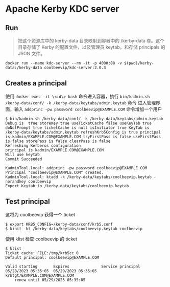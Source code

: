 # Apache Kerby KDC server

## Run

> 把这个资源库中的 kerby-data 目录映射到容器中的 /kerby-data 卷。这个目录存储了 Kerby 的配置文件，以及管理员 keytab，和存储 principals 的 JSON 文件。

```shell
docker run --name kdc-server --rm -it -p 4000:88 -v $(pwd)/kerby-data:/kerby-data coolbeevip/kdc-server:2.0.3
```

## Creates a principal

使用 `docker exec -it \<id\> bash` 命令进入容器，执行 `bin/kadmin.sh /kerby-data/conf/ -k /kerby-data/keytabs/admin.keytab` 命令
进入管理界面，输入 `addprinc -pw password coolbeevip@EXAMPLE.COM` 命令增加一个用户

```shell
$ bin/kadmin.sh /kerby-data/conf/ -k /kerby-data/keytabs/admin.keytab
Debug is  true storeKey true useTicketCache false useKeyTab true doNotPrompt true ticketCache is null isInitiator true KeyTab is /kerby-data/keytabs/admin.keytab refreshKrb5Config is true principal is kadmin/EXAMPLE.COM@EXAMPLE.COM tryFirstPass is false useFirstPass is false storePass is false clearPass is false
Refreshing Kerberos configuration
principal is kadmin/EXAMPLE.COM@EXAMPLE.COM
Will use keytab
Commit Succeeded

KadminTool.local: addprinc -pw password coolbeevip@EXAMPLE.COM
Principal "coolbeevip@EXAMPLE.COM" created.
KadminTool.local: ktadd -k /kerby-data/keytabs/coolbeevip.keytab -norandkey coolbeevip
Export Keytab to /kerby-data/keytabs/coolbeevip.keytab
```

## Test principal

这将为 coolbeevip 获得一个 ticket

```shell
$ export KRB5_CONFIG=/kerby-data/conf/krb5.conf
$ kinit -kt /kerby-data/keytabs/coolbeevip.keytab coolbeevip
```

使用 klist 检查 coolbeevip 的 ticket

```shell
$ klist
Ticket cache: FILE:/tmp/krb5cc_0
Default principal: coolbeevip@EXAMPLE.COM

Valid starting       Expires              Service principal
05/28/2023 05:35:05  05/29/2023 05:35:05  krbtgt/EXAMPLE.COM@EXAMPLE.COM
	renew until 05/29/2023 05:35:05
```